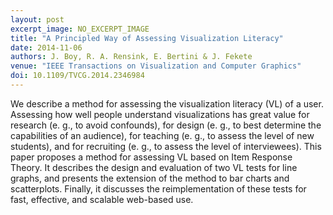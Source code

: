 ```yaml
---
layout: post
excerpt_image: NO_EXCERPT_IMAGE
title: "A Principled Way of Assessing Visualization Literacy"
date: 2014-11-06
authors: J. Boy, R. A. Rensink, E. Bertini & J. Fekete
venue: "IEEE Transactions on Visualization and Computer Graphics"
doi: 10.1109/TVCG.2014.2346984
---
```

We describe a method for assessing the visualization literacy (VL) of a user. Assessing how well people understand visualizations has great value for research (e. g., to avoid confounds), for design (e. g., to best determine the capabilities of an audience), for teaching (e. g., to assess the level of new students), and for recruiting (e. g., to assess the level of interviewees). This paper proposes a method for assessing VL based on Item Response Theory. It describes the design and evaluation of two VL tests for line graphs, and presents the extension of the method to bar charts and scatterplots. Finally, it discusses the reimplementation of these tests for fast, effective, and scalable web-based use.
